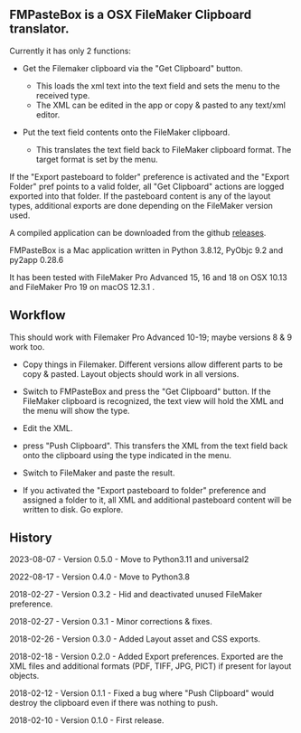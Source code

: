 ## FMPasteBox is a OSX FileMaker Clipboard translator. ##


Currently it has only 2 functions:

+ Get the Filemaker clipboard via the "Get Clipboard" button.
  + This loads the xml text into the text field and sets the menu to the received type.
  + The XML can be edited in the app or copy & pasted to any text/xml editor.
  

+ Put the text field contents onto the FileMaker clipboard.
  + This translates the text field back to FileMaker clipboard format. The target format is set by the menu.

If the "Export pasteboard to folder" preference is activated and the "Export Folder" pref points to a valid folder, all "Get Clipboard" actions are logged exported into that folder. If the pasteboard content is any of the layout types, additional exports are done depending on the FileMaker version used.


A compiled application can be downloaded from the github [releases](https://github.com/karstenw/FMPasteBox/releases).

FMPasteBox is a Mac application written in Python 3.8.12, PyObjc 9.2 and py2app 0.28.6

It has been tested with FileMaker Pro Advanced 15, 16 and 18 on OSX 10.13 and FileMaker Pro 19 on macOS 12.3.1 .

## Workflow ##

This should work with Filemaker Pro Advanced 10-19; maybe versions 8 & 9 work too.

+ Copy things in Filemaker. Different versions allow different parts to be copy & pasted. Layout objects should work in all versions.

+ Switch to FMPasteBox and press the "Get Clipboard" button. If the FileMaker clipboard is recognized, the text view will hold the XML and the menu will show the type.

+ Edit the XML.

+ press "Push Clipboard". This transfers the XML from the text field back onto the clipboard using the type indicated in the menu.

+ Switch to FileMaker and paste the result.

+ If you activated the "Export pasteboard to folder" preference and assigned a folder to it, all XML and additional pasteboard content will be written to disk. Go explore.



## History ##

2023-08-07 - Version 0.5.0 - Move to Python3.11 and universal2

2022-08-17 - Version 0.4.0 - Move to Python3.8

2018-02-27 - Version 0.3.2 - Hid and deactivated unused FileMaker preference.

2018-02-27 - Version 0.3.1 - Minor corrections & fixes.

2018-02-26 - Version 0.3.0 - Added Layout asset and CSS exports.

2018-02-18 - Version 0.2.0 - Added Export preferences. Exported are the XML files and additional formats (PDF, TIFF, JPG, PICT) if present for layout objects.

2018-02-12 - Version 0.1.1 - Fixed a bug where "Push Clipboard" would destroy the clipboard even if there was nothing to push.

2018-02-10 - Version 0.1.0 - First release.
